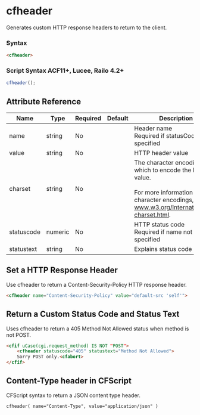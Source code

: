 # cfheader

Generates custom HTTP response headers to return to the client.

### Syntax

```html
<cfheader>
```

### Script Syntax ACF11+, Lucee, Railo 4.2+

```javascript
cfheader();
```

## Attribute Reference

| Name | Type | Required | Default | Description |
| --- | --- | --- | --- | --- |
| name | string | No |  | Header name<br /> Required if statusCode not specified |
| value | string | No |  | HTTP header value |
| charset | string | No |  | The character encoding in which to encode the header value.<br /><br /> For more information on character encodings, see:<br /> www.w3.org/International/O-charset.html. |
| statuscode | numeric | No |  | HTTP status code<br /> Required if name not specified |
| statustext | string | No |  | Explains status code |

## Set a HTTP Response Header

Use cfheader to return a Content-Security-Policy HTTP response header.

```html
<cfheader name="Content-Security-Policy" value="default-src 'self'">
```

## Return a Custom Status Code and Status Text

Uses cfheader to return a 405 Method Not Allowed status when method is not POST.

```html
<cfif uCase(cgi.request_method) IS NOT "POST">
    <cfheader statuscode="405" statustext="Method Not Allowed">
    Sorry POST only.<cfabort>
</cfif>
```

## Content-Type header in CFScript

CFScript syntax to return a JSON content type header.

```html
cfheader( name="Content-Type", value="application/json" )
```
